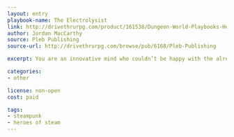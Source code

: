 ```yaml
---
layout: entry
playbook-name: The Electrolysist
link: http://drivethrurpg.com/product/161538/Dungeon-World-Playbooks-Heroes-of-Steam-Bundle
author: Jordan MacCarthy
source: Pleb Publishing
source-url: http://drivethrurpg.com/browse/pub/6168/Pleb-Publishing

excerpt: You are an innovative mind who couldn’t be happy with the already advanced technologies your civilization enjoys.

categories:
- other

license: non-open
cost: paid

tags:
- steampunk
- heroes of steam
---
```

